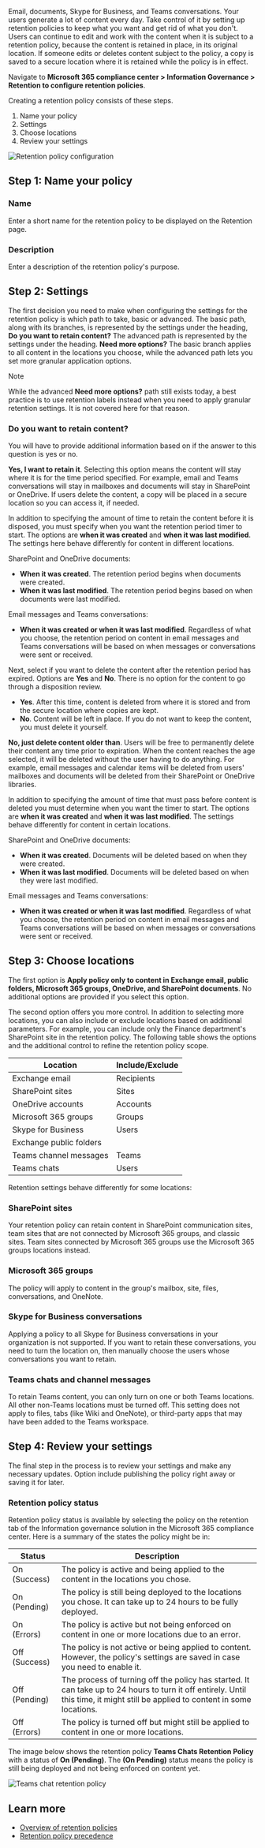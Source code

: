 Email, documents, Skype for Business, and Teams conversations. Your users generate a lot of content every day. Take control of it by setting up retention policies to keep what you want and get rid of what you don't. Users can continue to edit and work with the content when it is subject to a retention policy, because the content is retained in place, in its original location. If someone edits or deletes content subject to the policy, a copy is saved to a secure location where it is retained while the policy is in effect.

Navigate to **Microsoft 365 compliance center > Information Governance > Retention to configure retention policies**.

Creating a retention policy consists of these steps.

1. Name your policy
1. Settings
1. Choose locations
1. Review your settings

![Retention policy configuration](../media/retention-policy-configuration.png)

## Step 1: Name your policy

### Name

Enter a short name for the retention policy to be displayed on the Retention page.

### Description

Enter a description of the retention policy's purpose.

## Step 2: Settings

The first decision you need to make when configuring the settings for the retention policy is which path to take, basic or advanced. The basic path, along with its branches, is represented by the settings under the heading, **Do you want to retain content?** The advanced path is represented by the settings under the heading. **Need more options?** The basic branch applies to all content in the locations you choose, while the advanced path lets you set more granular application options.

> [!NOTE]
> While the advanced **Need more options?** path still exists today, a best practice is to use retention labels instead when you need to apply granular retention settings. It is not covered here for that reason.

### Do you want to retain content?

You will have to provide additional information based on if the answer to this question is yes or no. 

**Yes, I want to retain it**. Selecting this option means the content will stay where it is for the time period specified. For example, email and Teams conversations will stay in mailboxes and documents will stay in SharePoint or OneDrive. If users delete the content, a copy will be placed in a secure location so you can access it, if needed.

In addition to specifying the amount of time to retain the content before it is disposed, you must specify when you want the retention period timer to start. The options are **when it was created** and **when it was last modified**. The settings here behave differently for content in different locations.

SharePoint and OneDrive documents:

- **When it was created**. The retention period begins when documents were created.
- **When it was last modified**. The retention period begins based on when documents were last modified.

Email messages and Teams conversations:

- **When it was created or when it was last modified**. Regardless of what you choose, the retention period on content in email messages and Teams conversations will be based on when messages or conversations were sent or received.

Next, select if you want to delete the content after the retention period has expired. Options are **Yes** and **No**. There is no option for the content to go through a disposition review.

- **Yes**. After this time, content is deleted from where it is stored and from the secure location where copies are kept.
- **No**. Content will be left in place. If you do not want to keep the content, you must delete it yourself.

**No, just delete content older than**. Users will be free to permanently delete their content any time prior to expiration. When the content reaches the age selected, it will be deleted without the user having to do anything. For example, email messages and calendar items will be deleted from users' mailboxes and documents will be deleted from their SharePoint or OneDrive libraries. 

In addition to specifying the amount of time that must pass before content is deleted you must determine when you want the timer to start. The options are **when it was created** and **when it was last modified**. The settings behave differently for content in certain locations.

SharePoint and OneDrive documents:

- **When it was created**. Documents will be deleted based on when they were created.
- **When it was last modified**. Documents will be deleted based on when they were last modified.

Email messages and Teams conversations:

- **When it was created or when it was last modified**. Regardless of what you choose, the retention period on content in email messages and Teams conversations will be based on when messages or conversations were sent or received.

## Step 3: Choose locations

The first option is **Apply policy only to content in Exchange email, public folders, Microsoft 365 groups, OneDrive, and SharePoint documents**. No additional options are provided if you select this option.

The second option offers you more control. In addition to selecting more locations, you can also include or exclude locations based on additional parameters. For example, you can include only the Finance department's SharePoint site in the retention policy. The following table shows the options and the additional control to refine the retention policy scope.

| Location  | Include/Exclude  |
|---|---|
| Exchange email  | Recipients  |
|  SharePoint sites  |  	Sites |
|  OneDrive accounts|  Accounts |
|  Microsoft 365 groups | Groups  |
|  Skype for Business| Users  |
| Exchange public folders	  |   |
|  Teams channel messages | Teams  |
|  Teams chats | Users  |

Retention settings behave differently for some locations:

### SharePoint sites

Your retention policy can retain content in SharePoint communication sites, team sites that are not connected by Microsoft 365 groups, and classic sites. Team sites connected by Microsoft 365 groups use the Microsoft 365 groups locations instead.

### Microsoft 365 groups

The policy will apply to content in the group's mailbox, site, files, conversations, and OneNote. 

### Skype for Business conversations

Applying a policy to all Skype for Business conversations in your organization is not supported. If you want to retain these conversations, you need to turn the location on, then manually choose the users whose conversations you want to retain.

### Teams chats and channel messages

To retain Teams content, you can only turn on one or both Teams locations. All other non-Teams locations must be turned off. This setting does not apply to files, tabs (like Wiki and OneNote), or third-party apps that may have been added to the Teams workspace.

## Step 4: Review your settings

The final step in the process is to review your settings and make any necessary updates. Option include publishing the policy right away or saving it for later.

### Retention policy status

Retention policy status is available by selecting the policy on the retention tab of the Information governance solution in the Microsoft 365 compliance center. Here is a summary of the states the policy might be in:

| Status  |  Description |
|---|---|
|  On (Success) | The policy is active and being applied to the content in the locations you chose.  |
|  On (Pending) | The policy is still being deployed to the locations you chose. It can take up to 24 hours to be fully deployed.  |
|  On (Errors) | The policy is active but not being enforced on content in one or more locations due to an error.   |
| Off (Success)  | The policy is not active or being applied to content. However, the policy's settings are saved in case you need to enable it.  |
| Off (Pending)  | 	The process of turning off the policy has started. It can take up to 24 hours to turn it off entirely. Until this time, it might still be applied to content in some locations.  |
|  Off (Errors) | The policy is turned off but might still be applied to content in one or more locations.   |

The image below shows the retention policy **Teams Chats Retention Policy** with a status of **On (Pending)**. The **(On Pending)** status means the policy is still being deployed and not being enforced on content yet.

 ![Teams chat retention policy](../media/teams-chat-retention-policy.png)

## Learn more

- [Overview of retention policies](/microsoft-365/compliance/retention-policies?azure-portal=true)
- [Retention policy precedence](/microsoft-365/compliance/labels?the-principles-of-retention-or-what-takes-precedence?azure-portal=true)
